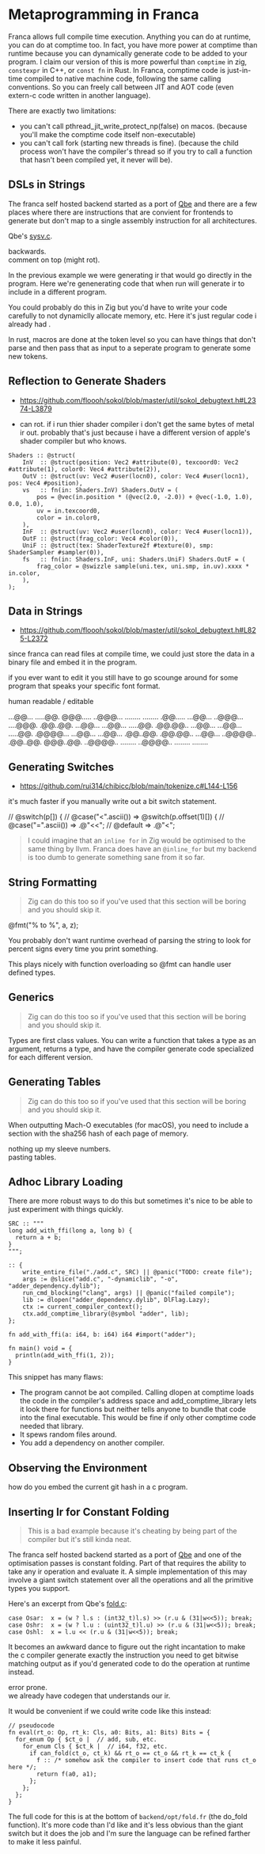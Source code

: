 # Metaprogramming in Franca 

Franca allows full compile time execution. 
Anything you can do at runtime, you can do at comptime too.
In fact, you have more power at comptime than runtime because you can dynamically generate code to be added to your program. 
I claim our version of this is more powerful than `comptime` in zig, `constexpr` in C++, or `const fn` in Rust.
In Franca, comptime code is just-in-time compiled to native machine code, following the same calling conventions. 
So you can freely call between JIT and AOT code (even extern-c code written in another language). 

There are exactly two limitations: 
  - you can't call pthread_jit_write_protect_np(false) on macos. 
    (because you'll make the comptime code itself non-executable)
  - you can't call fork (starting new threads is fine).
    (because the child process won't have the compiler's thread 
    so if you try to call a function that hasn't been compiled yet, it never will be).

## DSLs in Strings

The franca self hosted backend started as a port of [Qbe](https://c9x.me/compile/) and there 
are a few places where there are instructions that are convient for frontends to generate but don't 
map to a single assembly instruction for all architectures. 

Qbe's [sysv.c](https://c9x.me/git/qbe.git/tree/amd64/sysv.c?id=5e9726946dcb9248dbd34ded1bdd4f7af8dc2d31#n536). 

backwards.  
comment on top (might rot). 

In the previous example we were generating ir that would go directly in the program. 
Here we're genenerating code that when run will generate ir to include in a different program. 

You could probably do this in Zig but you'd have to write your code carefully to not dynamiclly allocate memory, etc. 
Here it's just regular code i already had . 

In rust, macros are done at the token level so you can have things that don't parse and then pass that 
as input to a seperate program to generate some new tokens. 

## Reflection to Generate Shaders    

- https://github.com/floooh/sokol/blob/master/util/sokol_debugtext.h#L2374-L3879


- can rot. if i run thier shader compiler i don't get the same bytes of metal ir out. 
probably that's just because i have a different version of apple's shader compiler but who knows. 

```
Shaders :: @struct(
    InV  :: @struct(position: Vec2 #attribute(0), texcoord0: Vec2 #attribute(1), color0: Vec4 #attribute(2)),
    OutV :: @struct(uv: Vec2 #user(locn0), color: Vec4 #user(locn1), pos: Vec4 #position),
    vs   :: fn(in: Shaders.InV) Shaders.OutV = (
        pos = @vec(in.position * (@vec(2.0, -2.0)) + @vec(-1.0, 1.0), 0.0, 1.0),
        uv = in.texcoord0,
        color = in.color0,
    ),
    InF  :: @struct(uv: Vec2 #user(locn0), color: Vec4 #user(locn1)),
    OutF :: @struct(frag_color: Vec4 #color(0)),
    UniF :: @struct(tex: ShaderTexture2f #texture(0), smp: ShaderSampler #sampler(0)),
    fs   :: fn(in: Shaders.InF, uni: Shaders.UniF) Shaders.OutF = (
        frag_color = @swizzle sample(uni.tex, uni.smp, in.uv).xxxx * in.color,
    ),
);
```

## Data in Strings

- https://github.com/floooh/sokol/blob/master/util/sokol_debugtext.h#L825-L2372


since franca can read files at compile time, we could just store the data in a binary file and embed it in the program. 

if you ever want to edit it you still have to go scounge around for some program that speaks your specific font format. 

human readable / editable 

...@@... .....@@. @@@..... ..@@@...
........ ........ .@@..... ...@@...
..@@@... ....@@@. .@@..@@. ...@@...
...@@... .....@@. .@@.@@.. ...@@...
...@@... .....@@. .@@@@... ...@@...
...@@... .@@..@@. .@@.@@.. ...@@...
..@@@@.. .@@..@@. @@@..@@. ..@@@@..
........ ..@@@@.. ........ ........

## Generating Switches

- https://github.com/rui314/chibicc/blob/main/tokenize.c#L144-L156

it's much faster if you manually write out a bit switch statement. 

// @switch(p[]) {
//     @case("<".ascii()) => @switch(p.offset(1)[]) {
//         @case("=".ascii()) => .@"<<";
//         @default => .@"<";

> I could imagine that an `inline for` in Zig would be optimised to the same thing by llvm.
> Franca does have an `@inline_for` but my backend is too dumb to generate something sane from it so far. 

## String Formatting

> Zig can do this too so if you've used that this section will be boring and you should skip it. 

@fmt("% to %", a, z);

You probably don't want runtime overhead of parsing the string to look for percent signs every time you print something. 

This plays nicely with function overloading so @fmt can handle user defined types. 

## Generics

> Zig can do this too so if you've used that this section will be boring and you should skip it. 

Types are first class values. You can write a function that takes a type as an argument, 
returns a type, and have the compiler generate code specialized for each different version.  

## Generating Tables

> Zig can do this too so if you've used that this section will be boring and you should skip it. 

When outputting Mach-O executables (for macOS), you need to include a section with the sha256 hash of each page of memory. 

nothing up my sleeve numbers.  
pasting tables.  

## Adhoc Library Loading

There are more robust ways to do this but sometimes it's nice to be able to just experiment with things quickly. 

```
SRC :: """
long add_with_ffi(long a, long b) {
  return a + b;
}
""";

:: {
    write_entire_file("./add.c", SRC) || @panic("TODO: create file");
    args := @slice("add.c", "-dynamiclib", "-o", "adder_dependency.dylib");
    run_cmd_blocking("clang", args) || @panic("failed compile");
    lib := dlopen("adder_dependency.dylib", DlFlag.Lazy);
    ctx := current_compiler_context();
    ctx.add_comptime_library(@symbol "adder", lib);
};

fn add_with_ffi(a: i64, b: i64) i64 #import("adder");

fn main() void = {
  println(add_with_ffi(1, 2));
}
```

This snippet has many flaws: 
- The program cannot be aot compiled. Calling dlopen at comptime loads 
the code in the compiler's address space and add_comptime_library lets 
it look there for functions but neither tells anyone to bundle that code 
into the final executable. This would be fine if only other comptime 
code needed that library. 
- It spews random files around. 
- You add a dependency on another compiler. 

## Observing the Environment

how do you embed the current git hash in a c program. 

## Inserting Ir for Constant Folding

> This is a bad example because it's cheating by being part of the compiler but it's still kinda neat. 

The franca self hosted backend started as a port of [Qbe](https://c9x.me/compile/) and 
one of the optimisation passes is constant folding. Part of that requires the ability 
to take any ir operation and evaluate it. A simple implementation of this may involve 
a giant switch statement over all the operations and all the primitive types you support. 

Here's an excerpt from Qbe's [fold.c](https://c9x.me/git/qbe.git/tree/fold.c?id=5e9726946dcb9248dbd34ded1bdd4f7af8dc2d31): 

```
case Osar:  x = (w ? l.s : (int32_t)l.s) >> (r.u & (31|w<<5)); break;
case Oshr:  x = (w ? l.u : (uint32_t)l.u) >> (r.u & (31|w<<5)); break;
case Oshl:  x = l.u << (r.u & (31|w<<5)); break;
```

It becomes an awkward dance to figure out the right incantation to make the c compiler 
generate exactly the instruction you need to get bitwise matching output as if you'd 
generated code to do the operation at runtime instead. 

error prone.   
we already have codegen that understands our ir.   

It would be convenient if we could write code like this instead: 

```
// pseudocode
fn eval(rt_o: Op, rt_k: Cls, a0: Bits, a1: Bits) Bits = {
  for_enum Op { $ct_o |  // add, sub, etc.
    for_enum Cls { $ct_k |  // i64, f32, etc.
      if can_fold(ct_o, ct_k) && rt_o == ct_o && rt_k == ct_k {
        f :: /* somehow ask the compiler to insert code that runs ct_o here */;
        return f(a0, a1);
      };
    };
  };
}
```

The full code for this is at the bottom of `backend/opt/fold.fr` (the do_fold function). 
It's more code than I'd like and it's less obvious than the giant switch but it does the job 
and I'm sure the language can be refined farther to make it less painful. 
